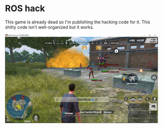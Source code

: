 # ROS hack
This game is already dead so I'm publishing the hacking code for it. This shitty code isn't well-organized but it works.

![Screenshot](ros.png)